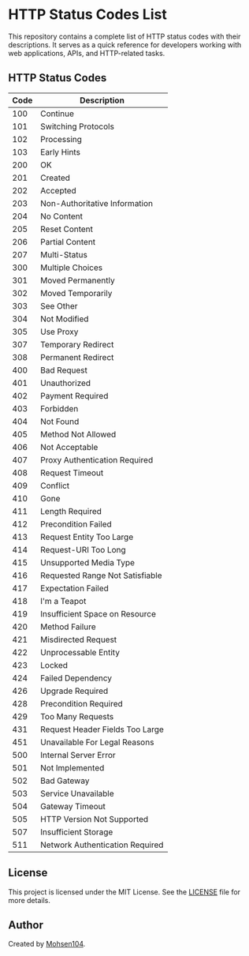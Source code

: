 # HTTP Status Codes List  

This repository contains a complete list of HTTP status codes with their descriptions. It serves as a quick reference for developers working with web applications, APIs, and HTTP-related tasks.  

## HTTP Status Codes  

| Code | Description                              |  
|------|------------------------------------------|  
| 100  | Continue                                |  
| 101  | Switching Protocols                     |  
| 102  | Processing                              |  
| 103  | Early Hints                             |  
| 200  | OK                                      |  
| 201  | Created                                 |  
| 202  | Accepted                                |  
| 203  | Non-Authoritative Information           |  
| 204  | No Content                              |  
| 205  | Reset Content                           |  
| 206  | Partial Content                         |  
| 207  | Multi-Status                            |  
| 300  | Multiple Choices                        |  
| 301  | Moved Permanently                       |  
| 302  | Moved Temporarily                       |  
| 303  | See Other                               |  
| 304  | Not Modified                            |  
| 305  | Use Proxy                               |  
| 307  | Temporary Redirect                      |  
| 308  | Permanent Redirect                      |  
| 400  | Bad Request                             |  
| 401  | Unauthorized                            |  
| 402  | Payment Required                        |  
| 403  | Forbidden                               |  
| 404  | Not Found                               |  
| 405  | Method Not Allowed                      |  
| 406  | Not Acceptable                          |  
| 407  | Proxy Authentication Required           |  
| 408  | Request Timeout                         |  
| 409  | Conflict                                |  
| 410  | Gone                                    |  
| 411  | Length Required                         |  
| 412  | Precondition Failed                     |  
| 413  | Request Entity Too Large                |  
| 414  | Request-URI Too Long                    |  
| 415  | Unsupported Media Type                  |  
| 416  | Requested Range Not Satisfiable         |  
| 417  | Expectation Failed                      |  
| 418  | I'm a Teapot                            |  
| 419  | Insufficient Space on Resource          |  
| 420  | Method Failure                          |  
| 421  | Misdirected Request                     |  
| 422  | Unprocessable Entity                    |  
| 423  | Locked                                  |  
| 424  | Failed Dependency                       |  
| 426  | Upgrade Required                        |  
| 428  | Precondition Required                   |  
| 429  | Too Many Requests                       |  
| 431  | Request Header Fields Too Large         |  
| 451  | Unavailable For Legal Reasons           |  
| 500  | Internal Server Error                   |  
| 501  | Not Implemented                         |  
| 502  | Bad Gateway                             |  
| 503  | Service Unavailable                     |  
| 504  | Gateway Timeout                         |  
| 505  | HTTP Version Not Supported              |  
| 507  | Insufficient Storage                    |  
| 511  | Network Authentication Required         |  

## License  

This project is licensed under the MIT License. See the [LICENSE](LICENSE) file for more details.  

## Author  

Created by [Mohsen104](https://github.com/mohsen104).
